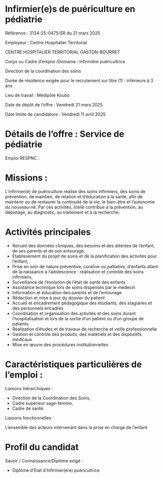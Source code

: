 # Infirmier(e)s de puériculture en pédiatrie

Référence : 3134-25-0475/SR du 21 mars 2025

Employeur : Centre Hospitalier Territorial

CENTRE HOSPITALIER TERRITORIAL GASTON-BOURRET

Corps ou Cadre d’emploi /Domaine : Infirmière puéricultrice

Direction de la coordination des soins

Durée de résidence exigée pour le recrutement sur titre (1) : inférieure à 3 ans

Lieu de travail : Médipôle Koutio

Date de dépôt de l’offre : Vendredi 21 mars 2025

Date limite de candidature : Vendredi 11 avril 2025

# Détails de l’offre : Service de pédiatrie

Emploi RESPNC :

# Missions :

L’infirmier(e) de puériculture réalise des soins infirmiers, des soins de prévention, de maintien, de relation et d’éducation à la santé, afin de maintenir ou de restaurer la continuité de la vie, le bien-être et l’autonomie du nouveau-né. Par ces activités, il/elle contribue à la prévention, au dépistage, au diagnostic, au traitement et à la recherche.

# Activités principales

- Recueil des données cliniques, des besoins et des attentes de l’enfant, de ses parents et de son entourage,
- Etablissement du projet de soins et de la planification des activités pour l’enfant,
- Prise en soin de nature préventive, curative ou palliative, d’enfants allant de la naissance à l’adolescence : réalisation et contrôle des soins infirmiers,
- Surveillance de l’évolution de l’état de santé des enfants
- Assistance technique lors de soins dispensés par le médecin
- Information et éducation des parents et de l’entourage
- Rédaction et mise à jour du dossier du patient
- Accueil et encadrement pédagogique des étudiants, des stagiaires et des personnels encadrés
- Coordination et organisation des activités et des soins durant l’hospitalisation et lors de la sortie d’un patient ou d’un groupe de patients
- Réalisation d’études et de travaux de recherche et veille professionnelle
- Gestion et contrôle des produits, des matériels et des dispositifs médicaux
- Mise en œuvre des procédures institutionnelles

# Caractéristiques particulières de l’emploi :

Liaisons hiérarchiques :

- Direction de la Coordination des Soins,
- Cadre supérieur sage-femme,
- Cadre de santé.

Liaisons fonctionnelles :

L’ensemble des acteurs intervenant dans la prise en charge de l’enfant.

# Profil du candidat

Savoir / Connaissance/Diplôme exigé :

- Diplôme d’Etat d’Infirmier(ère) puéricultrice
